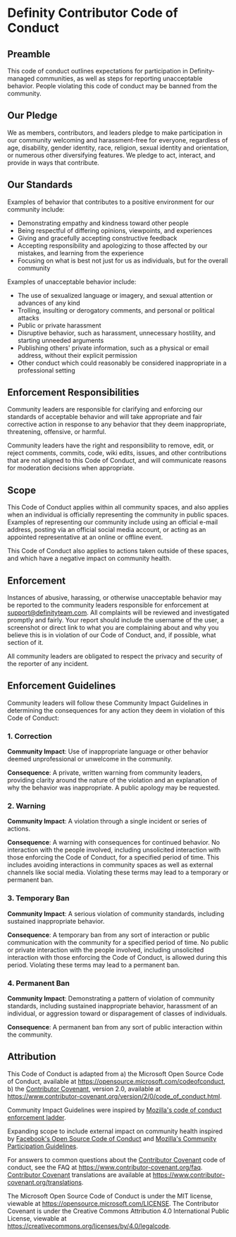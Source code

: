 # Definity Contributor Code of Conduct
## Preamble
This code of conduct outlines expectations for participation in Definity-managed communities, as well as steps for reporting unacceptable behavior. People violating this code of conduct may be banned from the community.

## Our Pledge
We as members, contributors, and leaders pledge to make participation in our community welcoming and harassment-free for everyone, regardless of age, disability, gender identity, race, religion, sexual identity and orientation, or numerous other diversifying features. We pledge to act, interact, and provide in ways that contribute.

## Our Standards
Examples of behavior that contributes to a positive environment for our community include:

* Demonstrating empathy and kindness toward other people
* Being respectful of differing opinions, viewpoints, and experiences
* Giving and gracefully accepting constructive feedback
* Accepting responsibility and apologizing to those affected by our mistakes, and learning from the experience
* Focusing on what is best not just for us as individuals, but for the overall community

Examples of unacceptable behavior include:

* The use of sexualized language or imagery, and sexual attention or advances of any kind
* Trolling, insulting or derogatory comments, and personal or political attacks
* Public or private harassment
* Disruptive behavior, such as harassment, unnecessary hostility, and starting unneeded arguments
* Publishing others' private information, such as a physical or email address, without their explicit permission
* Other conduct which could reasonably be considered inappropriate in a professional setting

## Enforcement Responsibilities
Community leaders are responsible for clarifying and enforcing our standards of acceptable behavior and will take appropriate and fair corrective action in response to any behavior that they deem inappropriate, threatening, offensive, or harmful.

Community leaders have the right and responsibility to remove, edit, or reject comments, commits, code, wiki edits, issues, and other contributions that are not aligned to this Code of Conduct, and will communicate reasons for moderation decisions when appropriate.

## Scope
This Code of Conduct applies within all community spaces, and also applies when an individual is officially representing the community in public spaces. Examples of representing our community include using an official e-mail address, posting via an official social media account, or acting as an appointed representative at an online or offline event.

This Code of Conduct also applies to actions taken outside of these spaces, and which have a negative impact on community health.

## Enforcement
Instances of abusive, harassing, or otherwise unacceptable behavior may be reported to the community leaders responsible for enforcement at [support@definityteam.com](mailto:support@definityteam.com). All complaints will be reviewed and investigated promptly and fairly. Your report should include the username of the user, a screenshot or direct link to what you are complaining about and why you believe this is in violation of our Code of Conduct, and, if possible, what section of it.

All community leaders are obligated to respect the privacy and security of the reporter of any incident.

## Enforcement Guidelines
Community leaders will follow these Community Impact Guidelines in determining the consequences for any action they deem in violation of this Code of Conduct:

### 1. Correction
**Community Impact**: Use of inappropriate language or other behavior deemed unprofessional or unwelcome in the community.

**Consequence**: A private, written warning from community leaders, providing clarity around the nature of the violation and an explanation of why the behavior was inappropriate. A public apology may be requested.

### 2. Warning
**Community Impact**: A violation through a single incident or series of actions.

**Consequence**: A warning with consequences for continued behavior. No interaction with the people involved, including unsolicited interaction with those enforcing the Code of Conduct, for a specified period of time. This includes avoiding interactions in community spaces as well as external channels like social media. Violating these terms may lead to a temporary or permanent ban.

### 3. Temporary Ban
**Community Impact**: A serious violation of community standards, including sustained inappropriate behavior.

**Consequence**: A temporary ban from any sort of interaction or public communication with the community for a specified period of time. No public or private interaction with the people involved, including unsolicited interaction with those enforcing the Code of Conduct, is allowed during this period. Violating these terms may lead to a permanent ban.

### 4. Permanent Ban
**Community Impact**: Demonstrating a pattern of violation of community standards, including sustained inappropriate behavior,  harassment of an individual, or aggression toward or disparagement of classes of individuals.

**Consequence**: A permanent ban from any sort of public interaction within the community.

## Attribution
This Code of Conduct is adapted from
  a) the Microsoft Open Source Code of Conduct, available at https://opensource.microsoft.com/codeofconduct,
  b) the [Contributor Covenant](https://www.contributor-covenant.org), version 2.0, available at https://www.contributor-covenant.org/version/2/0/code_of_conduct.html.

Community Impact Guidelines were inspired by [Mozilla's code of conduct enforcement ladder](https://github.com/mozilla/inclusion).

Expanding scope to include external impact on community health inspired by [Facebook's Open Source Code of Conduct](https://opensource.fb.com/code-of-conduct) and [Mozilla's Community Participation Guidelines](https://www.mozilla.org/en-US/about/governance/policies/participation).

For answers to common questions about the [Contributor Covenant](https://www.contributor-covenant.org) code of conduct, see the FAQ at https://www.contributor-covenant.org/faq. [Contributor Covenant](https://www.contributor-covenant.org) translations are available at https://www.contributor-covenant.org/translations.

The Microsoft Open Source Code of Conduct is under the MIT license, viewable at https://opensource.microsoft.com/LICENSE. The Contributor Covenant is under the Creative Commons Attribution 4.0 International Public License, viewable at https://creativecommons.org/licenses/by/4.0/legalcode.
